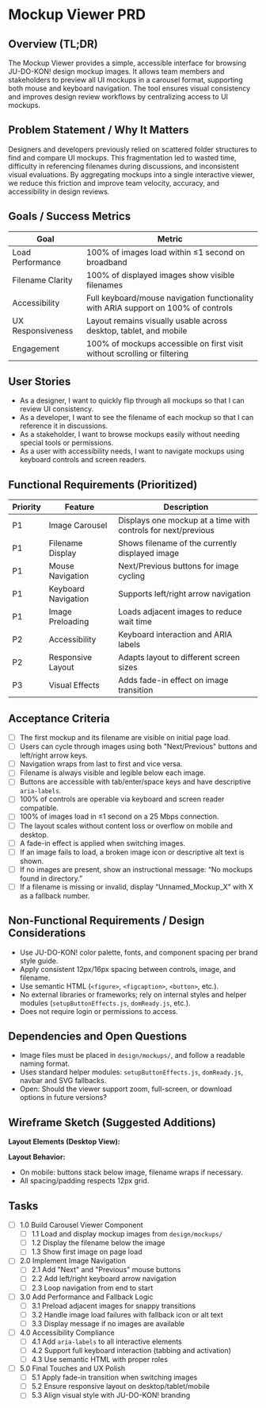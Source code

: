 # Mockup Viewer PRD

## Overview (TL;DR)
The Mockup Viewer provides a simple, accessible interface for browsing JU-DO-KON! design mockup images. It allows team members and stakeholders to preview all UI mockups in a carousel format, supporting both mouse and keyboard navigation. The tool ensures visual consistency and improves design review workflows by centralizing access to UI mockups.

## Problem Statement / Why It Matters
Designers and developers previously relied on scattered folder structures to find and compare UI mockups. This fragmentation led to wasted time, difficulty in referencing filenames during discussions, and inconsistent visual evaluations. By aggregating mockups into a single interactive viewer, we reduce this friction and improve team velocity, accuracy, and accessibility in design reviews.

## Goals / Success Metrics

| Goal | Metric |
|------|--------|
| Load Performance | 100% of images load within ≤1 second on broadband |
| Filename Clarity | 100% of displayed images show visible filenames |
| Accessibility | Full keyboard/mouse navigation functionality with ARIA support on 100% of controls |
| UX Responsiveness | Layout remains visually usable across desktop, tablet, and mobile |
| Engagement | 100% of mockups accessible on first visit without scrolling or filtering |

## User Stories

- As a designer, I want to quickly flip through all mockups so that I can review UI consistency.
- As a developer, I want to see the filename of each mockup so that I can reference it in discussions.
- As a stakeholder, I want to browse mockups easily without needing special tools or permissions.
- As a user with accessibility needs, I want to navigate mockups using keyboard controls and screen readers.

## Functional Requirements (Prioritized)

| Priority | Feature             | Description                                                   |
| -------- | ------------------- | ------------------------------------------------------------- |
| P1       | Image Carousel      | Displays one mockup at a time with controls for next/previous |
| P1       | Filename Display    | Shows filename of the currently displayed image               |
| P1       | Mouse Navigation    | Next/Previous buttons for image cycling                       |
| P1       | Keyboard Navigation | Supports left/right arrow navigation                          |
| P1       | Image Preloading    | Loads adjacent images to reduce wait time                     |
| P2       | Accessibility       | Keyboard interaction and ARIA labels                          |
| P2       | Responsive Layout   | Adapts layout to different screen sizes                       |
| P3       | Visual Effects      | Adds fade-in effect on image transition                       |


## Acceptance Criteria

- [ ] The first mockup and its filename are visible on initial page load.
- [ ] Users can cycle through images using both "Next/Previous" buttons and left/right arrow keys.
- [ ] Navigation wraps from last to first and vice versa.
- [ ] Filename is always visible and legible below each image.
- [ ] Buttons are accessible with tab/enter/space keys and have descriptive `aria-labels`.
- [ ] 100% of controls are operable via keyboard and screen reader compatible.
- [ ] 100% of images load in ≤1 second on a 25 Mbps connection.
- [ ] The layout scales without content loss or overflow on mobile and desktop.
- [ ] A fade-in effect is applied when switching images.
- [ ] If an image fails to load, a broken image icon or descriptive alt text is shown.
- [ ] If no images are present, show an instructional message: “No mockups found in directory.”
- [ ] If a filename is missing or invalid, display “Unnamed_Mockup_X” with X as a fallback number.

## Non-Functional Requirements / Design Considerations

- Use JU-DO-KON! color palette, fonts, and component spacing per brand style guide.
- Apply consistent 12px/16px spacing between controls, image, and filename.
- Use semantic HTML (`<figure>`, `<figcaption>`, `<button>`, etc.).
- No external libraries or frameworks; rely on internal styles and helper modules (`setupButtonEffects.js`, `domReady.js`, etc.).
- Does not require login or permissions to access.

## Dependencies and Open Questions

- Image files must be placed in `design/mockups/`, and follow a readable naming format.
- Uses standard helper modules: `setupButtonEffects.js`, `domReady.js`, navbar and SVG fallbacks.
- Open: Should the viewer support zoom, full-screen, or download options in future versions?

## Wireframe Sketch (Suggested Additions)

**Layout Elements (Desktop View):**

**Layout Behavior:**
- On mobile: buttons stack below image, filename wraps if necessary.
- All spacing/padding respects 12px grid.

## Tasks

- [ ] 1.0 Build Carousel Viewer Component
    - [ ] 1.1 Load and display mockup images from `design/mockups/`
    - [ ] 1.2 Display the filename below the image
    - [ ] 1.3 Show first image on page load

- [ ] 2.0 Implement Image Navigation
    - [ ] 2.1 Add "Next" and "Previous" mouse buttons
    - [ ] 2.2 Add left/right keyboard arrow navigation
    - [ ] 2.3 Loop navigation from end to start

- [ ] 3.0 Add Performance and Fallback Logic
    - [ ] 3.1 Preload adjacent images for snappy transitions
    - [ ] 3.2 Handle image load failures with fallback icon or alt text
    - [ ] 3.3 Display message if no images are available

- [ ] 4.0 Accessibility Compliance
    - [ ] 4.1 Add `aria-labels` to all interactive elements
    - [ ] 4.2 Support full keyboard interaction (tabbing and activation)
    - [ ] 4.3 Use semantic HTML with proper roles

- [ ] 5.0 Final Touches and UX Polish
    - [ ] 5.1 Apply fade-in transition when switching images
    - [ ] 5.2 Ensure responsive layout on desktop/tablet/mobile
    - [ ] 5.3 Align visual style with JU-DO-KON! branding
